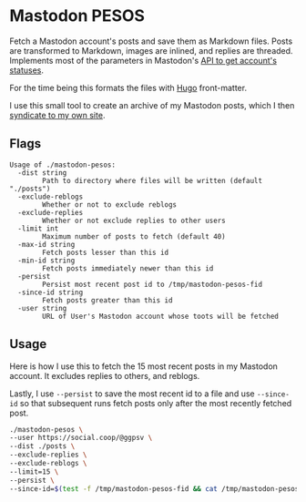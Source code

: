 # Mastodon PESOS

Fetch a Mastodon account's posts and save them as Markdown files. Posts are transformed to Markdown, images are inlined, and replies are threaded. Implements most of the parameters in Mastodon's [API to get account's statuses](https://docs.joinmastodon.org/methods/accounts/#statuses). 

For the time being this formats the files with [Hugo](https://gohugo.io) front-matter.

I use this small tool to create an archive of my Mastodon posts, which I then [syndicate to my own site](https://indieweb.org/PESOS).

## Flags
```
Usage of ./mastodon-pesos:
  -dist string
        Path to directory where files will be written (default "./posts")
  -exclude-reblogs
        Whether or not to exclude reblogs
  -exclude-replies
        Whether or not exclude replies to other users
  -limit int
        Maximum number of posts to fetch (default 40)
  -max-id string
        Fetch posts lesser than this id
  -min-id string
        Fetch posts immediately newer than this id
  -persist
        Persist most recent post id to /tmp/mastodon-pesos-fid
  -since-id string
        Fetch posts greater than this id
  -user string
        URL of User's Mastodon account whose toots will be fetched
```

## Usage

Here is how I use this to fetch the 15 most recent posts in my Mastodon account. It excludes replies to others, and reblogs. 

Lastly, I use `--persist` to save the most recent id to a file and use `--since-id` so that subsequent runs fetch posts only after the most recently fetched post.

```sh
./mastodon-pesos \
--user https://social.coop/@ggpsv \
--dist ./posts \
--exclude-replies \
--exclude-reblogs \
--limit=15 \
--persist \
--since-id=$(test -f /tmp/mastodon-pesos-fid && cat /tmp/mastodon-pesos-fid || echo "")
```
